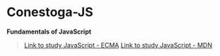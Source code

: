 # Conestoga-JS

**Fundamentals of JavaScript**


> [Link to study JavaScript - ECMA](https://ecma-international.org/publications-and-standards/standards/ecma-262/)
> [Link to study JavaScript - MDN](https://developer.mozilla.org/en-US/docs/Web/JavaScript)


